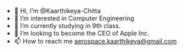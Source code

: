- 👋 Hi, I’m @Kaarthikeya-Chitta
- 👀 I’m interested in Computer Engineering
- 🌱 I’m currently studying in 9th class.
- 💞️ I’m looking to become the CEO of Apple Inc.
- 📫 How to reach me aerospace.kaarthikeya@gmail.com

<!---
Kaarthikeya-Chitta/Kaarthikeya-Chitta is a ✨ special ✨ repository because its `README.md` (this file) appears on your GitHub profile.
You can click the Preview link to take a look at your changes.
--->
